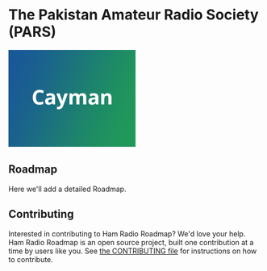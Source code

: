 # The Pakistan Amateur Radio Society (PARS)


![Thumbnail of The Pakistan Amateur Radio Society (PARS)](thumbnail.png)

## Roadmap

Here we'll add a detailed Roadmap.

## Contributing

Interested in contributing to Ham Radio Roadmap? We'd love your help. Ham Radio Roadmap is an open source project, built one contribution at a time by users like you. See [the CONTRIBUTING file](docs/CONTRIBUTING.md) for instructions on how to contribute.

